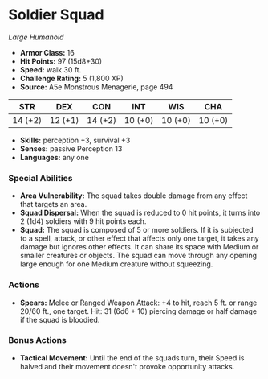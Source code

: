 # Soldier Squad

*Large* *Humanoid*

- **Armor Class:** 16
- **Hit Points:** 97 (15d8+30)
- **Speed:** walk 30 ft.
- **Challenge Rating:** 5 (1,800 XP)
- **Source:** A5e Monstrous Menagerie, page 494

| STR | DEX | CON | INT | WIS | CHA |
| --- | --- | --- | --- | --- | --- |
| 14 (+2) | 12 (+1) | 14 (+2) | 10 (+0) | 10 (+0) | 10 (+0) |

- **Skills:** perception +3, survival +3
- **Senses:** passive Perception 13
- **Languages:** any one

### Special Abilities

- **Area Vulnerability:** The squad takes double damage from any effect that targets an area.
- **Squad Dispersal:** When the squad is reduced to 0 hit points, it turns into 2 (1d4) soldiers with 9 hit points each.
- **Squad:** The squad is composed of 5 or more soldiers. If it is subjected to a spell, attack, or other effect that affects only one target, it takes any damage but ignores other effects. It can share its space with Medium or smaller creatures or objects. The squad can move through any opening large enough for one Medium creature without squeezing.

### Actions

- **Spears:** Melee or Ranged Weapon Attack: +4 to hit, reach 5 ft. or range 20/60 ft., one target. Hit: 31 (6d6 + 10) piercing damage  or half damage if the squad is bloodied.

### Bonus Actions

- **Tactical Movement:** Until the end of the squads turn, their Speed is halved and their movement doesn't provoke opportunity attacks.


